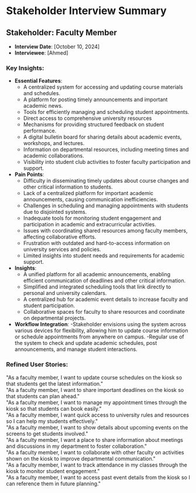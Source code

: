 # Stakeholder Interview Summary
## Stakeholder: Faculty Member
- **Interview Date**: [October 10, 2024]
- **Interviewee**: [Ahmed]
### Key Insights:
- **Essential Features**:
   - A centralized system for accessing and updating course materials and schedules.
   - A platform for posting timely announcements and important academic news.
   - Tools for efficiently managing and scheduling student appointments.
   - Direct access to comprehensive university resources 
   - Mechanisms for providing structured feedback on student performance.
   - A digital bulletin board for sharing details about academic events, workshops, and lectures.
   - Information on departmental resources, including meeting times and academic collaborations.
   - Visibility into student club activities to foster faculty participation and support.
- **Pain Points**:
  - Difficulty in disseminating timely updates about course changes and other critical information to students.
  - Lack of a centralized platform for important academic announcements, causing communication inefficiencies.
  - Challenges in scheduling and managing appointments with students due to disjointed systems.
  - Inadequate tools for monitoring student engagement and participation in academic and extracurricular activities.
  - Issues with coordinating shared resources among faculty members, affecting collaborative efforts.
  - Frustration with outdated and hard-to-access information on university services and policies.
  - Limited insights into student needs and requirements for academic support.
- **Insights**:
  - A unified platform for all academic announcements, enabling efficient communication of deadlines and other critical information.
  - Simplified and integrated scheduling tools that link directly to personal and university calendars.
  - A centralized hub for academic event details to increase faculty and student participation.
  - Collaborative spaces for faculty to share resources and coordinate on departmental projects.
- **Workflow Integration**:
  -Stakeholder envisions using the system across various devices for flexibility, allowing him to update course information or schedule appointments from anywhere on campus.
  -Regular use of the system to check and update academic schedules, post announcements, and manage student interactions.

### Refined User Stories:

"As a faculty member, I want to update course schedules on the kiosk so that students get the latest information."   
"As a faculty member, I want to share important deadlines on the kiosk so that students can plan ahead."   
"As a faculty member, I want to manage my appointment times through the kiosk so that students can book easily."   
"As a faculty member, I want quick access to university rules and resources so I can help my students effectively."     
"As a faculty member, I want to show details about upcoming events on the screens to get students involved."   
"As a faculty member, I want a place to share information about meetings and discussions in my department to foster collaboration."   
"As a faculty member, I want to collaborate with other faculty on activities shown on the kiosk to improve departmental communication."  
"As a faculty member, I want to track attendance in my classes through the kiosk to monitor student engagement."   
"As a faculty member, I want to access past event details from the kiosk so I can reference them in future planning."   
